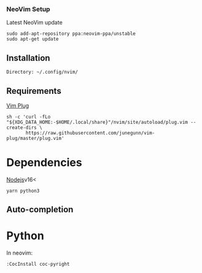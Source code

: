 ### NeoVim Setup
Latest NeoVim update
```
sudo add-apt-repository ppa:neovim-ppa/unstable
sudo apt-get update
```
## Installation
```
Directory: ~/.config/nvim/
```
## Requirements
[Vim Plug](https://github.com/junegunn/vim-plug)
```
sh -c 'curl -fLo "${XDG_DATA_HOME:-$HOME/.local/share}"/nvim/site/autoload/plug.vim --create-dirs \
       https://raw.githubusercontent.com/junegunn/vim-plug/master/plug.vim'
```
# Dependencies
[Nodejs](https://joshtronic.com/2021/05/09/how-to-install-nodejs-16-on-ubuntu-2004-lts/)v16<
```
yarn python3 
```

## Auto-completion

# Python
In neovim:
```
:CocInstall coc-pyright
```
